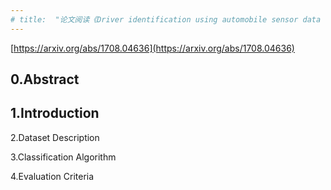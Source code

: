 ```yaml
---
# title:  "论文阅读《Driver identification using automobile sensor data from a single turn》" #
---
```

[https://arxiv.org/abs/1708.04636](https://arxiv.org/abs/1708.04636)

## 0.Abstract ##


## 1.Introduction ##




2.Dataset Description




3.Classification Algorithm



4.Evaluation Criteria


